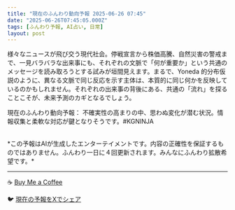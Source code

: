 ```yaml
---
title: "現在のふんわり動向予報 2025-06-26 07:45"
date: "2025-06-26T07:45:05.000Z"
tags: [ふんわり予報, AI占い, 日常]
layout: post
---
```


様々なニュースが飛び交う現代社会。停戦宣言から株価高騰、自然災害の警戒まで、一見バラバラな出来事にも、それぞれの文脈で「何が重要か」という共通のメッセージを読み取ろうとする試みが垣間見えます。まるで、Yoneda 的分布仮説のように、異なる文脈で同じ反応を示す主体は、本質的に同じ何かを反映しているのかもしれません。それぞれの出来事の背後にある、共通の「流れ」を探ることこそが、未来予測のカギとなるでしょう。


現在のふんわり動向予報：
不確実性の高まりの中、思わぬ変化が潜む状況。情報収集と柔軟な対応が鍵となりそうです。#KGNINJA

<br>
*この予報はAIが生成したエンターテイメントです。内容の正確性を保証するものではありません。ふんわり一日に４回更新されます。みんなにふんわり拡散希望です。*

---
☕️ [Buy Me a Coffee](https://www.buymeacoffee.com/kgninja)

🐦 [現在の予報をXでシェア](https://twitter.com/intent/tweet?text=%E7%8F%BE%E5%9C%A8%E3%81%AE%E3%81%B5%E3%82%93%E3%82%8F%E3%82%8A%E4%BA%88%E5%A0%B1%3A%20%E3%80%8C%E6%A7%98%E3%80%85%E3%81%AA%E3%83%8B%E3%83%A5%E3%83%BC%E3%82%B9%E3%81%8C%E9%A3%9B%E3%81%B3%E4%BA%A4%E3%81%86%E7%8F%BE%E4%BB%A3%E7%A4%BE%E4%BC%9A%E3%80%82%E3%80%8D%23KGNINJA%20%E7%B6%9A%E3%81%8D%E3%81%AF%E3%83%96%E3%83%AD%E3%82%B0%E3%81%A7%EF%BC%81%F0%9F%91%87&url=https%3A%2F%2Fkg-ninja.github.io%2FFunwariyoso%2F)
